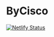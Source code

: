 # ByCisco
[![Netlify Status](https://api.netlify.com/api/v1/badges/3a564bb6-24a5-4695-b92d-7ca65afd10a9/deploy-status)](https://app.netlify.com/sites/cute-croissant-15cf53/deploys)
